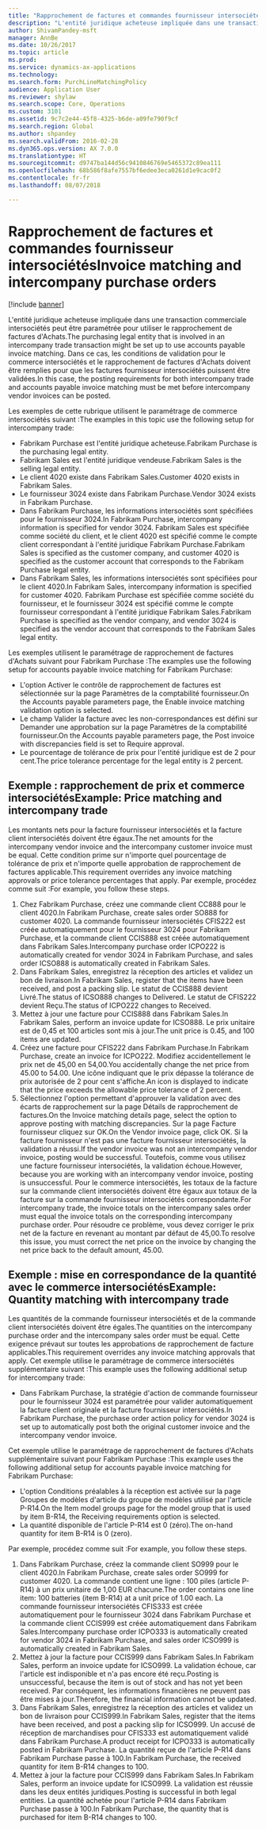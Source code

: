 ```yaml
---
title: "Rapprochement de factures et commandes fournisseur intersociétés"
description: "L'entité juridique acheteuse impliquée dans une transaction commerciale intersociétés peut être paramétrée pour utiliser le rapprochement de factures d'Achats. Dans ce cas, les conditions de validation pour le commerce intersociétés et le rapprochement de factures d'Achats doivent être remplies pour que les factures fournisseur intersociétés puissent être validées."
author: ShivamPandey-msft
manager: AnnBe
ms.date: 10/26/2017
ms.topic: article
ms.prod: 
ms.service: dynamics-ax-applications
ms.technology: 
ms.search.form: PurchLineMatchingPolicy
audience: Application User
ms.reviewer: shylaw
ms.search.scope: Core, Operations
ms.custom: 3101
ms.assetid: 9c7c2e44-45f8-4325-b6de-a09fe790f9cf
ms.search.region: Global
ms.author: shpandey
ms.search.validFrom: 2016-02-28
ms.dyn365.ops.version: AX 7.0.0
ms.translationtype: HT
ms.sourcegitcommit: d9747ba144d56c9410846769e5465372c89ea111
ms.openlocfilehash: 68b586f8afe7557bf6edee3eca0261d1e9cac0f2
ms.contentlocale: fr-fr
ms.lasthandoff: 08/07/2018

---
```


# <a name="invoice-matching-and-intercompany-purchase-orders"></a><span data-ttu-id="a6975-104">Rapprochement de factures et commandes fournisseur intersociétés</span><span class="sxs-lookup"><span data-stu-id="a6975-104">Invoice matching and intercompany purchase orders</span></span>

[!include [banner](../includes/banner.md)]

<span data-ttu-id="a6975-105">L'entité juridique acheteuse impliquée dans une transaction commerciale intersociétés peut être paramétrée pour utiliser le rapprochement de factures d'Achats.</span><span class="sxs-lookup"><span data-stu-id="a6975-105">The purchasing legal entity that is involved in an intercompany trade transaction might be set up to use accounts payable invoice matching.</span></span> <span data-ttu-id="a6975-106">Dans ce cas, les conditions de validation pour le commerce intersociétés et le rapprochement de factures d'Achats doivent être remplies pour que les factures fournisseur intersociétés puissent être validées.</span><span class="sxs-lookup"><span data-stu-id="a6975-106">In this case, the posting requirements for both intercompany trade and accounts payable invoice matching must be met before intercompany vendor invoices can be posted.</span></span>

<span data-ttu-id="a6975-107">Les exemples de cette rubrique utilisent le paramétrage de commerce intersociétés suivant :</span><span class="sxs-lookup"><span data-stu-id="a6975-107">The examples in this topic use the following setup for intercompany trade:</span></span>
-   <span data-ttu-id="a6975-108">Fabrikam Purchase est l'entité juridique acheteuse.</span><span class="sxs-lookup"><span data-stu-id="a6975-108">Fabrikam Purchase is the purchasing legal entity.</span></span>
-   <span data-ttu-id="a6975-109">Fabrikam Sales est l'entité juridique vendeuse.</span><span class="sxs-lookup"><span data-stu-id="a6975-109">Fabrikam Sales is the selling legal entity.</span></span>
-   <span data-ttu-id="a6975-110">Le client 4020 existe dans Fabrikam Sales.</span><span class="sxs-lookup"><span data-stu-id="a6975-110">Customer 4020 exists in Fabrikam Sales.</span></span>
-   <span data-ttu-id="a6975-111">Le fournisseur 3024 existe dans Fabrikam Purchase.</span><span class="sxs-lookup"><span data-stu-id="a6975-111">Vendor 3024 exists in Fabrikam Purchase.</span></span>
-   <span data-ttu-id="a6975-112">Dans Fabrikam Purchase, les informations intersociétés sont spécifiées pour le fournisseur 3024.</span><span class="sxs-lookup"><span data-stu-id="a6975-112">In Fabrikam Purchase, intercompany information is specified for vendor 3024.</span></span> <span data-ttu-id="a6975-113">Fabrikam Sales est spécifiée comme société du client, et le client 4020 est spécifié comme le compte client correspondant à l'entité juridique Fabrikam Purchase.</span><span class="sxs-lookup"><span data-stu-id="a6975-113">Fabrikam Sales is specified as the customer company, and customer 4020 is specified as the customer account that corresponds to the Fabrikam Purchase legal entity.</span></span>
-   <span data-ttu-id="a6975-114">Dans Fabrikam Sales, les informations intersociétés sont spécifiées pour le client 4020.</span><span class="sxs-lookup"><span data-stu-id="a6975-114">In Fabrikam Sales, intercompany information is specified for customer 4020.</span></span> <span data-ttu-id="a6975-115">Fabrikam Purchase est spécifiée comme société du fournisseur, et le fournisseur 3024 est spécifié comme le compte fournisseur correspondant à l'entité juridique Fabrikam Sales.</span><span class="sxs-lookup"><span data-stu-id="a6975-115">Fabrikam Purchase is specified as the vendor company, and vendor 3024 is specified as the vendor account that corresponds to the Fabrikam Sales legal entity.</span></span>

<span data-ttu-id="a6975-116">Les exemples utilisent le paramétrage de rapprochement de factures d'Achats suivant pour Fabrikam Purchase :</span><span class="sxs-lookup"><span data-stu-id="a6975-116">The examples use the following setup for accounts payable invoice matching for Fabrikam Purchase:</span></span>
-   <span data-ttu-id="a6975-117">L'option Activer le contrôle de rapprochement de factures est sélectionnée sur la page Paramètres de la comptabilité fournisseur.</span><span class="sxs-lookup"><span data-stu-id="a6975-117">On the Accounts payable parameters page, the Enable invoice matching validation option is selected.</span></span>
-   <span data-ttu-id="a6975-118">Le champ Valider la facture avec les non-correspondances est défini sur Demander une approbation sur la page Paramètres de la comptabilité fournisseur.</span><span class="sxs-lookup"><span data-stu-id="a6975-118">On the Accounts payable parameters page, the Post invoice with discrepancies field is set to Require approval.</span></span>
-   <span data-ttu-id="a6975-119">Le pourcentage de tolérance de prix pour l'entité juridique est de 2 pour cent.</span><span class="sxs-lookup"><span data-stu-id="a6975-119">The price tolerance percentage for the legal entity is 2 percent.</span></span>

## <a name="example-price-matching-and-intercompany-trade"></a><span data-ttu-id="a6975-120">Exemple : rapprochement de prix et commerce intersociétés</span><span class="sxs-lookup"><span data-stu-id="a6975-120">Example: Price matching and intercompany trade</span></span>
<span data-ttu-id="a6975-121">Les montants nets pour la facture fournisseur intersociétés et la facture client intersociétés doivent être égaux.</span><span class="sxs-lookup"><span data-stu-id="a6975-121">The net amounts for the intercompany vendor invoice and the intercompany customer invoice must be equal.</span></span> <span data-ttu-id="a6975-122">Cette condition prime sur n'importe quel pourcentage de tolérance de prix et n'importe quelle approbation de rapprochement de factures applicable.</span><span class="sxs-lookup"><span data-stu-id="a6975-122">This requirement overrides any invoice matching approvals or price tolerance percentages that apply.</span></span> <span data-ttu-id="a6975-123">Par exemple, procédez comme suit :</span><span class="sxs-lookup"><span data-stu-id="a6975-123">For example, you follow these steps.</span></span>
1.  <span data-ttu-id="a6975-124">Chez Fabrikam Purchase, créez une commande client CC888 pour le client 4020.</span><span class="sxs-lookup"><span data-stu-id="a6975-124">In Fabrikam Purchase, create sales order SO888 for customer 4020.</span></span> <span data-ttu-id="a6975-125">La commande fournisseur intersociétés CFIS222 est créée automatiquement pour le fournisseur 3024 pour Fabrikam Purchase, et la commande client CCIS888 est créée automatiquement dans Fabrikam Sales.</span><span class="sxs-lookup"><span data-stu-id="a6975-125">Intercompany purchase order ICPO222 is automatically created for vendor 3024 in Fabrikam Purchase, and sales order ICSO888 is automatically created in Fabrikam Sales.</span></span>
2.  <span data-ttu-id="a6975-126">Dans Fabrikam Sales, enregistrez la réception des articles et validez un bon de livraison.</span><span class="sxs-lookup"><span data-stu-id="a6975-126">In Fabrikam Sales, register that the items have been received, and post a packing slip.</span></span> <span data-ttu-id="a6975-127">Le statut de CCIS888 devient Livré.</span><span class="sxs-lookup"><span data-stu-id="a6975-127">The status of ICSO888 changes to Delivered.</span></span> <span data-ttu-id="a6975-128">Le statut de CFIS222 devient Reçu.</span><span class="sxs-lookup"><span data-stu-id="a6975-128">The status of ICPO222 changes to Received.</span></span>
3.  <span data-ttu-id="a6975-129">Mettez à jour une facture pour CCIS888 dans Fabrikam Sales.</span><span class="sxs-lookup"><span data-stu-id="a6975-129">In Fabrikam Sales, perform an invoice update for ICSO888.</span></span> <span data-ttu-id="a6975-130">Le prix unitaire est de 0,45 et 100 articles sont mis à jour.</span><span class="sxs-lookup"><span data-stu-id="a6975-130">The unit price is 0.45, and 100 items are updated.</span></span>
4.  <span data-ttu-id="a6975-131">Créez une facture pour CFIS222 dans Fabrikam Purchase.</span><span class="sxs-lookup"><span data-stu-id="a6975-131">In Fabrikam Purchase, create an invoice for ICPO222.</span></span> <span data-ttu-id="a6975-132">Modifiez accidentellement le prix net de 45,00 en 54,00.</span><span class="sxs-lookup"><span data-stu-id="a6975-132">You accidentally change the net price from 45.00 to 54.00.</span></span> <span data-ttu-id="a6975-133">Une icône indiquant que le prix dépasse la tolérance de prix autorisée de 2 pour cent s'affiche.</span><span class="sxs-lookup"><span data-stu-id="a6975-133">An icon is displayed to indicate that the price exceeds the allowable price tolerance of 2 percent.</span></span>
5.  <span data-ttu-id="a6975-134">Sélectionnez l'option permettant d'approuver la validation avec des écarts de rapprochement sur la page Détails de rapprochement de factures.</span><span class="sxs-lookup"><span data-stu-id="a6975-134">On the Invoice matching details page, select the option to approve posting with matching discrepancies.</span></span> <span data-ttu-id="a6975-135">Sur la page Facture fournisseur cliquez sur OK.</span><span class="sxs-lookup"><span data-stu-id="a6975-135">On the Vendor invoice page, click OK.</span></span> <span data-ttu-id="a6975-136">Si la facture fournisseur n'est pas une facture fournisseur intersociétés, la validation a réussi.</span><span class="sxs-lookup"><span data-stu-id="a6975-136">If the vendor invoice was not an intercompany vendor invoice, posting would be successful.</span></span> <span data-ttu-id="a6975-137">Toutefois, comme vous utilisez une facture fournisseur intersociétés, la validation échoue.</span><span class="sxs-lookup"><span data-stu-id="a6975-137">However, because you are working with an intercompany vendor invoice, posting is unsuccessful.</span></span> <span data-ttu-id="a6975-138">Pour le commerce intersociétés, les totaux de la facture sur la commande client intersociétés doivent être égaux aux totaux de la facture sur la commande fournisseur intersociétés correspondante.</span><span class="sxs-lookup"><span data-stu-id="a6975-138">For intercompany trade, the invoice totals on the intercompany sales order must equal the invoice totals on the corresponding intercompany purchase order.</span></span> <span data-ttu-id="a6975-139">Pour résoudre ce problème, vous devez corriger le prix net de la facture en revenant au montant par défaut de 45,00.</span><span class="sxs-lookup"><span data-stu-id="a6975-139">To resolve this issue, you must correct the net price on the invoice by changing the net price back to the default amount, 45.00.</span></span>

## <a name="example-quantity-matching-with-intercompany-trade"></a><span data-ttu-id="a6975-140">Exemple : mise en correspondance de la quantité avec le commerce intersociétés</span><span class="sxs-lookup"><span data-stu-id="a6975-140">Example: Quantity matching with intercompany trade</span></span>
<span data-ttu-id="a6975-141">Les quantités de la commande fournisseur intersociétés et de la commande client intersociétés doivent être égales.</span><span class="sxs-lookup"><span data-stu-id="a6975-141">The quantities on the intercompany purchase order and the intercompany sales order must be equal.</span></span> <span data-ttu-id="a6975-142">Cette exigence prévaut sur toutes les approbations de rapprochement de facture applicables.</span><span class="sxs-lookup"><span data-stu-id="a6975-142">This requirement overrides any invoice matching approvals that apply.</span></span> <span data-ttu-id="a6975-143">Cet exemple utilise le paramétrage de commerce intersociétés supplémentaire suivant :</span><span class="sxs-lookup"><span data-stu-id="a6975-143">This example uses the following additional setup for intercompany trade:</span></span>
-   <span data-ttu-id="a6975-144">Dans Fabrikam Purchase, la stratégie d'action de commande fournisseur pour le fournisseur 3024 est paramétrée pour valider automatiquement la facture client originale et la facture fournisseur intersociétés.</span><span class="sxs-lookup"><span data-stu-id="a6975-144">In Fabrikam Purchase, the purchase order action policy for vendor 3024 is set up to automatically post both the original customer invoice and the intercompany vendor invoice.</span></span>

<span data-ttu-id="a6975-145">Cet exemple utilise le paramétrage de rapprochement de factures d'Achats supplémentaire suivant pour Fabrikam Purchase :</span><span class="sxs-lookup"><span data-stu-id="a6975-145">This example uses the following additional setup for accounts payable invoice matching for Fabrikam Purchase:</span></span>
-   <span data-ttu-id="a6975-146">L'option Conditions préalables à la réception est activée sur la page Groupes de modèles d'article du groupe de modèles utilisé par l'article P-R14.</span><span class="sxs-lookup"><span data-stu-id="a6975-146">On the Item model groups page for the model group that is used by item B-R14, the Receiving requirements option is selected.</span></span>
-   <span data-ttu-id="a6975-147">La quantité disponible de l'article P-R14 est 0 (zéro).</span><span class="sxs-lookup"><span data-stu-id="a6975-147">The on-hand quantity for item B-R14 is 0 (zero).</span></span>

<span data-ttu-id="a6975-148">Par exemple, procédez comme suit :</span><span class="sxs-lookup"><span data-stu-id="a6975-148">For example, you follow these steps.</span></span>
1.  <span data-ttu-id="a6975-149">Dans Fabrikam Purchase, créez la commande client SO999 pour le client 4020.</span><span class="sxs-lookup"><span data-stu-id="a6975-149">In Fabrikam Purchase, create sales order SO999 for customer 4020.</span></span> <span data-ttu-id="a6975-150">La commande contient une ligne : 100 piles (article P-R14) à un prix unitaire de 1,00 EUR chacune.</span><span class="sxs-lookup"><span data-stu-id="a6975-150">The order contains one line item: 100 batteries (item B-R14) at a unit price of 1.00 each.</span></span> <span data-ttu-id="a6975-151">La commande fournisseur intersociétés CFIS333 est créée automatiquement pour le fournisseur 3024 dans Fabrikam Purchase et la commande client CCIS999 est créée automatiquement dans Fabrikam Sales.</span><span class="sxs-lookup"><span data-stu-id="a6975-151">Intercompany purchase order ICPO333 is automatically created for vendor 3024 in Fabrikam Purchase, and sales order ICSO999 is automatically created in Fabrikam Sales.</span></span>
2.  <span data-ttu-id="a6975-152">Mettez à jour la facture pour CCIS999 dans Fabrikam Sales.</span><span class="sxs-lookup"><span data-stu-id="a6975-152">In Fabrikam Sales, perform an invoice update for ICSO999.</span></span> <span data-ttu-id="a6975-153">La validation échoue, car l'article est indisponible et n'a pas encore été reçu.</span><span class="sxs-lookup"><span data-stu-id="a6975-153">Posting is unsuccessful, because the item is out of stock and has not yet been received.</span></span> <span data-ttu-id="a6975-154">Par conséquent, les informations financières ne peuvent pas être mises à jour.</span><span class="sxs-lookup"><span data-stu-id="a6975-154">Therefore, the financial information cannot be updated.</span></span>
3.  <span data-ttu-id="a6975-155">Dans Fabrikam Sales, enregistrez la réception des articles et validez un bon de livraison pour CCIS999.</span><span class="sxs-lookup"><span data-stu-id="a6975-155">In Fabrikam Sales, register that the items have been received, and post a packing slip for ICSO999.</span></span> <span data-ttu-id="a6975-156">Un accusé de réception de marchandises pour CFIS333 est automatiquement validé dans Fabrikam Purchase.</span><span class="sxs-lookup"><span data-stu-id="a6975-156">A product receipt for ICPO333 is automatically posted in Fabrikam Purchase.</span></span> <span data-ttu-id="a6975-157">La quantité reçue de l'article P-R14 dans Fabrikam Purchase passe à 100.</span><span class="sxs-lookup"><span data-stu-id="a6975-157">In Fabrikam Purchase, the received quantity for item B-R14 changes to 100.</span></span>
4.  <span data-ttu-id="a6975-158">Mettez à jour la facture pour CCIS999 dans Fabrikam Sales.</span><span class="sxs-lookup"><span data-stu-id="a6975-158">In Fabrikam Sales, perform an invoice update for ICSO999.</span></span> <span data-ttu-id="a6975-159">La validation est réussie dans les deux entités juridiques.</span><span class="sxs-lookup"><span data-stu-id="a6975-159">Posting is successful in both legal entities.</span></span> <span data-ttu-id="a6975-160">La quantité achetée pour l'article P-R14 dans Fabrikam Purchase passe à 100.</span><span class="sxs-lookup"><span data-stu-id="a6975-160">In Fabrikam Purchase, the quantity that is purchased for item B-R14 changes to 100.</span></span>






